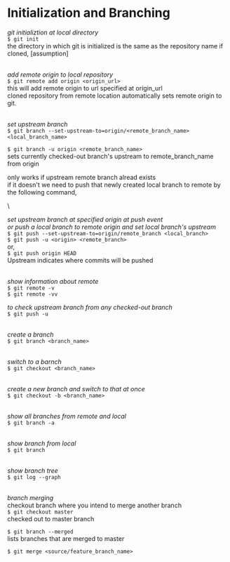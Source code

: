 # Initialization and Branching  

*git initializtion at local directory*  
`$ git init`  
the directory in which git is initialized is the same as the repository name if cloned, [assumption]

\
*add remote origin to local repository*  
`$ git remote add origin <origin_url>`  
this will add remote origin to url specified at origin_url  
cloned repository from remote location automatically sets remote origin to git.  

\
*set upstream branch*  
`$ git branch --set-upstream-to=origin/<remote_branch_name> <local_branch_name>`  

`$ git branch -u origin <remote_branch_name>`  
sets currently checked-out branch's upstream to remote_branch_name from origin

only works if upstream remote branch alread exists  
if it doesn't we need to push that newly created local branch to remote by the following command,

\

*set upstream branch at specified origin at push event*  
*or push a local branch to remote origin and set local branch's upstream*  
`$ git push --set-upstream-to=origin/remote_branch <local_branch>`  
`$ git push -u <origin> <remote_branch>`  
or,  
`$ git push origin HEAD`  
Upstream indicates where commits will be pushed

\
*show information about remote*  
`$ git remote -v`  
`$ git remote -vv`  

_to check upstream branch from any checked-out branch_  
`$ git push -u`  
  
\
*create a branch*  
`$ git branch <branch_name>`  

\
*switch to a barnch*  
`$ git checkout <branch_name>`  

\
*create a new branch and switch to that at once*  
`$ git checkout -b <branch_name>`  

\
*show all branches from remote and local*  
`$ git branch -a`  

\
*show branch from local*  
`$ git branch`  

\
*show branch tree*  
`$ git log --graph`  

\
_branch merging_  
checkout branch where you intend to merge another branch  
`$ git checkout master`  
checked out to master branch  

`$ git branch --merged`  
lists branches that are merged to master  

`$ git merge <source/feature_branch_name>`  
